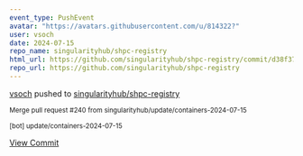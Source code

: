 ```yaml
---
event_type: PushEvent
avatar: "https://avatars.githubusercontent.com/u/814322?"
user: vsoch
date: 2024-07-15
repo_name: singularityhub/shpc-registry
html_url: https://github.com/singularityhub/shpc-registry/commit/d38f376d3ccbaee0f807d588d4c207761e0aed2a
repo_url: https://github.com/singularityhub/shpc-registry
---
```


<a href='https://github.com/vsoch' target='_blank'>vsoch</a> pushed to <a href='https://github.com/singularityhub/shpc-registry' target='_blank'>singularityhub/shpc-registry</a>

<small>Merge pull request #240 from singularityhub/update/containers-2024-07-15

[bot] update/containers-2024-07-15</small>

<a href='https://github.com/singularityhub/shpc-registry/commit/d38f376d3ccbaee0f807d588d4c207761e0aed2a' target='_blank'>View Commit</a>